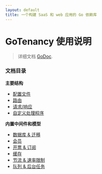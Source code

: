 ```yaml
---
layout: default
title: 一个构建 SaaS 和 web 应用的 Go 依赖库
---
```


# **GoTenancy** 使用说明

> 详细文档
> [GoDoc](https://godoc.org/github.com/snowlyg/GoTenancy).


### 文档目录

**主要结构**

* [配置文件](config.md)
* [路由](routing.md)
* [请求/响应](req-resp.md)
* [自定义处理程序](handlers.md)

**内置中间件和模型**

* [数据库 & 迁移](db.md)
* [会员](membership.md)
* [开票 & 订阅](billing.md)
* [缓存](caching.md)
* [节流 & 速率限制](limits.md)
* [队列 & 后台任务](queue-tasks.md)